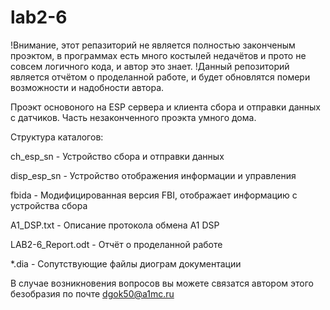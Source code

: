 # lab2-6
!Внимание, этот репазиторий не является полностью законченым проэктом, в программах есть много костылей недачётов и прото не совсем логичного кода, и автор это знает.
!Данный репозиторий является отчётом о проделанной работе, и будет обновлятся помери возможности и надобности автора.

Проэкт основоного на ESP сервера и клиента сбора и отправки данных с датчиков.
Часть незаконченного проэкта умного дома.


Структура каталогов:

ch_esp_sn - Устройство сбора и отправки данных

disp_esp_sn - Устройство отображения информации и управления

fbida - Модифицированная версия FBI, отображает информацию с устройства сбора

A1_DSP.txt - Описание протокола обмена A1 DSP

LAB2-6_Report.odt - Отчёт о проделанной работе

*.dia - Сопутствующие файлы диограм документации



В случае возникновения вопросов вы можете связатся автором этого безобразия по почте dgok50@a1mc.ru
